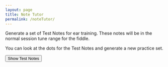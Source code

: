 ```yaml
---
layout: page
title: Note Tutor
permalink: /noteTutor/
---
```

Generate a set of Test Notes for ear training. These notes will be in the normal
session tune range for the fiddle.

<!-- Area to store generated ABC -->
<textarea id="ABCgenerated" style="display:none;"></textarea>

<!-- Controls for ABC player -->
<div id="ABCplayer"></div>

You can look at the dots for the Test Notes and generate a new practice set.

<form>
  <input type="button" value="Show Test Notes" onclick="toggle(this);">
</form>

<!-- Draw the dots -->
<div class="output">
  <div id="paper0" class="paper">
</div>
</div>

<!-- Show errors -->
<br>
<div id="warnings"></div>

<script type="text/javascript" src="{{ site.mp3_host }}/js/abcjs_editor_3.0-min.js"></script>

<script type="text/javascript">
function toggle(button) {
    switch (button.value) {
        case "Generate Test Notes":
            button.value = "Show Test Notes";
            document.getElementById('paper0').innerHTML = "";
            document.getElementById("paper0").style.height = "0px";  
            ABCgenerated.value = generateNotes(16);
            break;
        case "Show Test Notes":
            button.value = "Generate Test Notes";
            // Display the ABC in the textbox as dots
            abc_editor = new window.ABCJS.Editor("ABCgenerated", { paper_id: "paper0", midi_id:"midi", warnings_id:"warnings", indicate_changed: "true" });
            break;
    }
}

function generateNotes(count) {
    // Allow sharps, naturals and flats
    var Accidentals = ['^', '', '_'];
    // Notes on the fiddle in first position
    var Pitches = ['b', 'a', 'g', 'f', 'e',
                'd', 'C', 'B', 'A',
                'G', 'F', 'E', 'D',
                'C', 'B,','A,', 'G,'];

    // generate notes
    var i = 0;
    var accidental;
    var abcGenerated = 'X: 1\nT: Test Notes\nM: 4/4\nL: 1/8\nK: C\n|';

    while (i < count) {
        var rand=Math.random();
        if(rand > .9) {
            accidental = "^";
        } else if (rand < .1) {
            accidental = "_";
        } else {
            accidental = "";
        }
        var pitch = Pitches[Math.floor(Math.random()*Pitches.length)];
        // Ignore the high b sharp and low G flat
        if ((accidental == '^' && pitch == 'b') || (accidental == '_' && pitch == 'G,')) {
            continue;
        }
        // add test note and rests to abc
        abcGenerated += accidental + pitch + '8| z8 | z8 |'
        i++
        if (i % 4 == 0) {
            abcGenerated += '\n';
        }
    }
    return abcGenerated;
}

$(document).ready(function()
{
    // Generate an initial set of test notes
    ABCgenerated.value = generateNotes(16);

    // Create the ABC player
    ABCplayer.innerHTML = createABCplayer('generated', 'abcplayer_tunepage', '{{ site.defaultABCplayer }}');

    // One-liner to resume playback when user interacted with the page
    document.querySelector('button').addEventListener('click', function() {
        audioCtx.resume().then(() => {
            console.log('Playback button selected');
          });
      });
});
</script>
